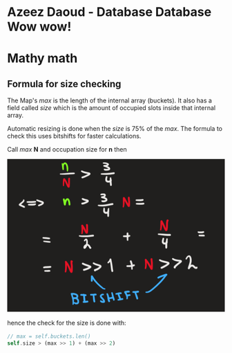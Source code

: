 # Azeez Daoud - Database Database Wow wow!


# Mathy math
## Formula for size checking
The Map's *max* is the length of the internal array (buckets). It also has a field called *size* which is the amount of occupied slots inside that internal array.

Automatic resizing is done when the *size* is 75% of the *max*. The formula to check this uses bitshifts for faster calculations.

Call *max* **N** and occupation size for **n** then

<img src="./images/size_control_formula.png" width="700">

hence the check for the size is done with:
```rust
// max = self.buckets.len()
self.size > (max >> 1) + (max >> 2)
```